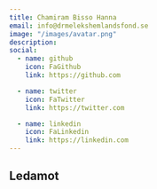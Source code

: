 ```yaml
---
title: Chamiram Bisso Hanna
email: info@drmelekshemlandsfond.se
image: "/images/avatar.png"
description: 
social:
  - name: github
    icon: FaGithub
    link: https://github.com

  - name: twitter
    icon: FaTwitter
    link: https://twitter.com

  - name: linkedin
    icon: FaLinkedin
    link: https://linkedin.com
---
```


<h2>Ledamot</h2>
